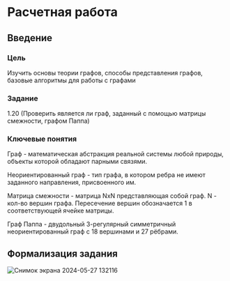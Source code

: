 # Расчетная работа 

## Введение

### Цель

Изучить основы теории графов, способы представления графов, базовые алгоритмы для работы с графами

### Задание

1.20 (Проверить является ли граф, заданный с помощью матрицы смежности, графом Паппа)

### Ключевые понятия

Граф - математическая абстракция реальной системы любой природы, объекты которой обладают парными связями.

Неориентированный граф -  тип графа, в котором ребра не имеют заданного направления, присвоенного им.

Матрица смежности - матрица NxN представляющая собой граф. N - кол-во вершин графа. Пересечение вершин обозначается 1 в соответствующей ячейке матрицы.

Граф Паппа - двудольный 3-регулярный симметричный неориентированный граф с 18 вершинами и 27 рёбрами.


##  Формализация задания

![Снимок экрана 2024-05-27 132116](https://github.com/iis-32170x/RPIIS/assets/144333910/6a08936c-d80c-4526-857a-f9041e22ab01)
